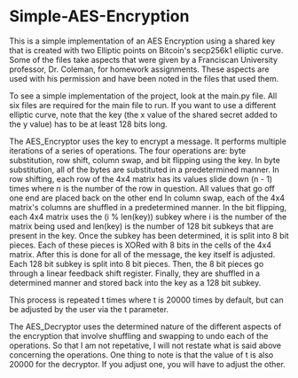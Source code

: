 # Simple-AES-Encryption
This is a simple implementation of an AES Encryption using a shared key that is created with two Elliptic points on Bitcoin's secp256k1 elliptic curve.
Some of the files take aspects that were given by a Franciscan University professor, Dr. Coleman, for homework assignments. These aspects are used with his permission
  and have been noted in the files that used them.

To see a simple implementation of the project, look at the main.py file. All six files are required for the main file to run.
If you want to use a different elliptic curve, note that the key (the x value of the shared secret added to the y value) has to be at least 128 bits long.

The AES_Encryptor uses the key to encrypt a message.
It performs multiple iterations of a series of operations.
The four operations are: byte substitution, row shift, column swap, and bit flipping using the key.
In byte substitution, all of the bytes are substituted in a predetermined manner.
In row shifting, each row of the 4x4 matrix has its values slide down (n - 1) times where n is the number of the row in question.
  All values that go off one end are placed back on the other end
In column swap, each of the 4x4 matrix's columns are shuffled in a predetermined manner.
In the bit flipping, each 4x4 matrix uses the (i % len(key)) subkey where i is the number of the matrix being used and len(key) is the number of 128 bit subkeys 
  that are present in the key. Once the subkey has been determined, it is split into 8 bit pieces. Each of these pieces is XORed with 8 bits in the cells
  of the 4x4 matrix. After this is done for all of the message, the key itself is adjusted. Each 128 bit subkey is split into 8 bit pieces. Then, the 8 bit pieces
  go through a linear feedback shift register. Finally, they are shuffled in a determined manner and stored back into the key as a 128 bit subkey.
  
This process is repeated t times where t is 20000 times by default, but can be adjusted by the user via the t parameter.

The AES_Decryptor uses the determined nature of the different aspects of the encryption that involve shuffling and swapping to undo each of the operations.
  So that I am not repetative, I will not restate what is said above concerning the operations. One thing to note is that the value of t is also 20000 for
  the decryptor. If you adjust one, you will have to adjust the other.

